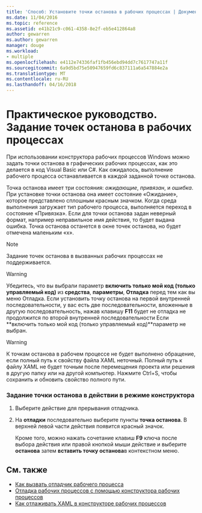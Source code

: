 ```yaml
---
title: 'Способ: Установите точки останова в рабочих процессах | Документы Microsoft'
ms.date: 11/04/2016
ms.topic: reference
ms.assetid: e41b21c9-c061-4358-8e2f-eb5e412864a8
author: gewarren
ms.author: gewarren
manager: douge
ms.workload:
- multiple
ms.openlocfilehash: e4112e74336faf1fb456ebd94dd7c7617747a11f
ms.sourcegitcommit: 6a9d5bd75e50947659fd6c837111a6a547884e2a
ms.translationtype: MT
ms.contentlocale: ru-RU
ms.lasthandoff: 04/16/2018
---
```

# <a name="how-to-set-breakpoints-in-workflows"></a>Практическое руководство. Задание точек останова в рабочих процессах
При использовании конструктора рабочих процессов Windows можно задать точки останова в графических рабочих процессах, как это делается в код Visual Basic или C#. Как ожидалось, выполнение рабочего процесса останавливается в каждой заданной точке останова.

 Точка останова имеет три состояния: *ожидающие*, *привязан*, и *ошибка*. При установке точки останова она имеет состояние «Ожидание», которое представлено сплошным красным значком. Когда среда выполнения загружает тип рабочего процесса, выполняется переход в состояние «Привязка». Если для точки останова задан неверный формат, например неправильное имя действия, то будет выдана ошибка. Точка останова останется в окне точек останова, но будет отмечена маленьким «х».

> [!NOTE]
> Задание точек останова в вызванных рабочих процессах не поддерживается.

> [!WARNING]
> Убедитесь, что вы выбрали параметр **включить только мой код (только управляемый код)** из **средства**, **параметры**, **Отладка** перед тем как вы меню Отладка. Если установить точку останова на первой внутренней последовательности, у вас есть две последовательности, вложенные в другую последовательность, нажав клавишу **F11** будет не отладка не продолжится по второй внутренней последовательности Если **включить только мой код (только управляемый код)**параметр не выбран.

> [!WARNING]
> К точкам останова в рабочем процессе не будет выполнено обращение, если полный путь к свойству файла XAML неточный. Полный путь к файлу XAML не будет точным после перемещения проекта или решения в другую папку или на другой компьютер. Нажмите Ctrl+S, чтобы сохранить и обновить свойство полного пути.

### <a name="to-set-a-breakpoint-on-an-activity-in-the-design-view"></a>Задание точки останова в действии в режиме конструктора

1.  Выберите действие для прерывания отладчика.

2.  На **отладки** последовательно выберите пункты **точка останова**. В верхней левой части действия появится красный значок.

     Кроме того, можно нажать сочетание клавиш **F9** ключа после выбора действия или правой кнопкой мыши действие и выберите **останова** затем **вставить точку останова**в контекстном меню.

## <a name="see-also"></a>См. также

- [Как вызвать отладчик рабочего процесса](../workflow-designer/how-to-invoke-the-workflow-debugger.md)
- [Отладка рабочих процессов с помощью конструктора рабочих процессов](../workflow-designer/debugging-workflows-with-the-workflow-designer.md)
- [Как отлаживать XAML в конструкторе рабочих процессов](../workflow-designer/how-to-debug-xaml-with-the-workflow-designer.md)